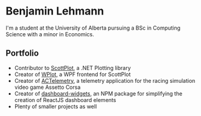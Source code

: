 # Benjamin Lehmann

I'm a student at the University of Alberta pursuing a BSc in Computing Science with a minor in Economics.

<!-- Currently this is broken, maybe I'll reenable it if they fix it
[![](https://github-readme-stats.vercel.app/api?username=bclehmann&count_private=true&show_icons=true)](https://github.com/bclehmann)
-->

## Portfolio

- Contributor to [ScottPlot](https://github.com/swharden/ScottPlot), a .NET Plotting library
- Creator of [WPlot](https://github.com/bclehmann/WPlot), a WPF frontend for ScottPlot
- Creator of [ACTelemetry](https://github.com/bclehmann/ACTelemetry), a telemetry application for the racing simulation video game Assetto Corsa
- Creator of [dashboard-widgets](https://github.com/bclehmann/dashboard-widgets), an NPM package for simplifying the creation of ReactJS dashboard elements
- Plenty of smaller projects as well
